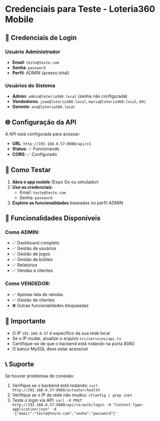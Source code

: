 # Credenciais para Teste - Loteria360 Mobile

## 🔐 **Credenciais de Login**

### **Usuário Administrador**
- **Email**: `teste@teste.com`
- **Senha**: `password`
- **Perfil**: ADMIN (acesso total)

### **Usuários do Sistema**
- **Admin**: `admin@loteria360.local` (senha não configurada)
- **Vendedores**: `joao@loteria360.local`, `maria@loteria360.local`, etc.
- **Gerente**: `ana@loteria360.local`

## 🌐 **Configuração da API**

A API está configurada para acessar:
- **URL**: `http://192.168.0.57:8080/api/v1`
- **Status**: ✅ Funcionando
- **CORS**: ✅ Configurado

## 📱 **Como Testar**

1. **Abra o app mobile** (Expo Go ou simulador)
2. **Use as credenciais**:
   - Email: `teste@teste.com`
   - Senha: `password`
3. **Explore as funcionalidades** baseadas no perfil ADMIN

## 🔧 **Funcionalidades Disponíveis**

### **Como ADMIN**:
- ✅ Dashboard completo
- ✅ Gestão de usuários
- ✅ Gestão de jogos
- ✅ Gestão de bolões
- ✅ Relatórios
- ✅ Vendas e clientes

### **Como VENDEDOR**:
- ✅ Apenas tela de vendas
- ✅ Gestão de clientes
- ❌ Outras funcionalidades bloqueadas

## 🚨 **Importante**

- O IP `192.168.0.57` é específico da sua rede local
- Se o IP mudar, atualize o arquivo `src/services/api.ts`
- Certifique-se de que o backend está rodando na porta 8080
- O banco MySQL deve estar acessível

## 📞 **Suporte**

Se houver problemas de conexão:
1. Verifique se o backend está rodando: `curl http://192.168.0.57:8080/actuator/health`
2. Verifique se o IP da rede não mudou: `ifconfig | grep inet`
3. Teste o login via API: `curl -X POST http://192.168.0.57:8080/api/v1/auth/login -H "Content-Type: application/json" -d '{"email":"teste@teste.com","senha":"password"}'`
